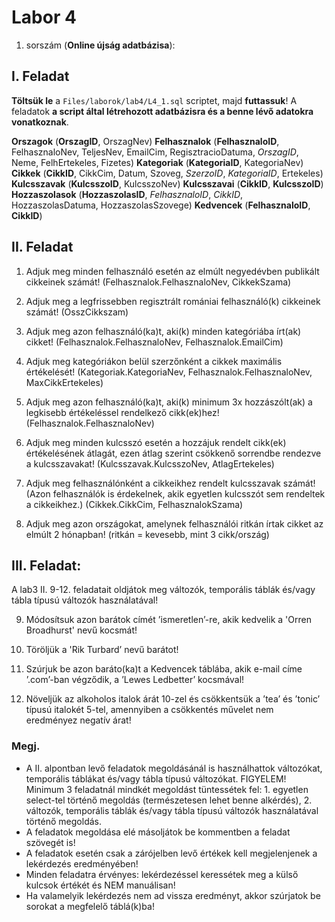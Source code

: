 # Labor 4

1. sorszám (**Online újság adatbázisa**):

## I. Feladat

**Töltsük le** a `Files/laborok/lab4/L4_1.sql` scriptet,
majd **futtassuk**!
A feladatok **a script által létrehozott adatbázisra
és a benne lévő adatokra vonatkoznak**.

**Orszagok** (**OrszagID**, OrszagNev)
**Felhasznalok** (**FelhasznaloID**, FelhasznaloNev, TeljesNev, EmailCim, RegisztracioDatuma, *OrszagID*, Neme, FelhErtekeles, Fizetes)
**Kategoriak** (**KategoriaID**, KategoriaNev)
**Cikkek** (**CikkID**, CikkCim, Datum, Szoveg, *SzerzoID*, *KategoriaID*, Ertekeles)
**Kulcsszavak** (**KulcsszoID**, KulcsszoNev)
**Kulcsszavai** (**CikkID**, **KulcsszoID**)
**Hozzaszolasok** (**HozzaszolasID**, *FelhasznaloID*, *CikkID*, HozzaszolasDatuma, HozzaszolasSzovege)
**Kedvencek** (**FelhasznaloID**, **CikkID**)

## II. Feladat

1. Adjuk meg minden felhasználó esetén az elmúlt negyedévben publikált cikkeinek számát!  (Felhasznalok.FelhasznaloNev, CikkekSzama)

2. Adjuk meg a legfrissebben regisztrált romániai felhasználó(k) cikkeinek számát! (OsszCikkszam)

3. Adjuk meg azon felhasználó(ka)t, aki(k) minden kategóriába írt(ak) cikket! (Felhasznalok.FelhasznaloNev, Felhasznalok.EmailCim)

4. Adjuk meg kategóriákon belül szerzőnként a cikkek maximális értékelését!  (Kategoriak.KategoriaNev, Felhasznalok.FelhasznaloNev, MaxCikkErtekeles)

5. Adjuk meg azon felhasználó(ka)t, aki(k) minimum 3x hozzászólt(ak) a legkisebb értékeléssel rendelkező cikk(ek)hez! (Felhasznalok.FelhasznaloNev)

6. Adjuk meg minden kulcsszó esetén a hozzájuk rendelt cikk(ek) értékelésének átlagát, ezen átlag szerint csökkenő sorrendbe rendezve a kulcsszavakat! (Kulcsszavak.KulcsszoNev, AtlagErtekeles)

7. Adjuk meg felhasználónként a cikkeikhez rendelt kulcsszavak számát! (Azon felhasználók is érdekelnek, akik egyetlen kulcsszót sem rendeltek a cikkeikhez.) (Cikkek.CikkCim, FelhasznalokSzama)

8. Adjuk meg azon országokat, amelynek felhasználói ritkán írtak cikket az elmúlt 2 hónapban! (ritkán = kevesebb, mint 3 cikk/ország)

## III. Feladat:

A lab3 II. 9-12. feladatait oldjátok meg változók, temporális táblák és/vagy tábla típusú változók használatával!

9. Módosítsuk azon barátok címét ’ismeretlen’-re, akik kedvelik a 'Orren Broadhurst' nevű kocsmát!

10. Töröljük a 'Rik Turbard’ nevű barátot!

11. Szúrjuk be azon baráto(ka)t a Kedvencek táblába, akik e-mail címe ’.com’-ban végződik, a ’Lewes Ledbetter’ kocsmával!

12. Növeljük az alkoholos italok árát 10-zel és csökkentsük a ’tea’ és ’tonic’ típusú italokét 5-tel, amennyiben a csökkentés művelet nem eredményez negatív árat!

### Megj.

- A II. alpontban levő feladatok megoldásánál is használhattok változókat, temporális táblákat és/vagy tábla típusú változókat. FIGYELEM! Minimum 3 feladatnál mindkét megoldást tüntessétek fel: 1. egyetlen select-tel történő megoldás (természetesen lehet benne alkérdés), 2. változók, temporális táblák és/vagy tábla típusú változók használatával történő megoldás.
- A feladatok megoldása elé másoljátok be kommentben a feladat szövegét is!
- A feladatok esetén csak a zárójelben levő értékek kell megjelenjenek a lekérdezés eredményében!
- Minden feladatra érvényes: lekérdezéssel keressétek meg a külső kulcsok értékét és NEM manuálisan!
- Ha valamelyik lekérdezés nem ad vissza eredményt, akkor szúrjatok be sorokat a megfelelő táblá(k)ba!